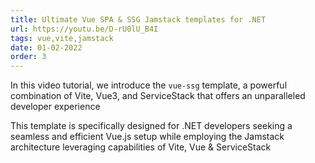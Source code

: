 ```yaml
---
title: Ultimate Vue SPA & SSG Jamstack templates for .NET
url: https://youtu.be/D-rU0lU_B4I
tags: vue,vite,jamstack
date: 01-02-2022
order: 3
---
```


In this video tutorial, we introduce the `vue-ssg` template, a powerful combination of Vite, Vue3, and ServiceStack
that offers an unparalleled developer experience

This template is specifically designed for .NET developers seeking a seamless and efficient Vue.js setup
while employing the Jamstack architecture leveraging capabilities of Vite, Vue & ServiceStack

